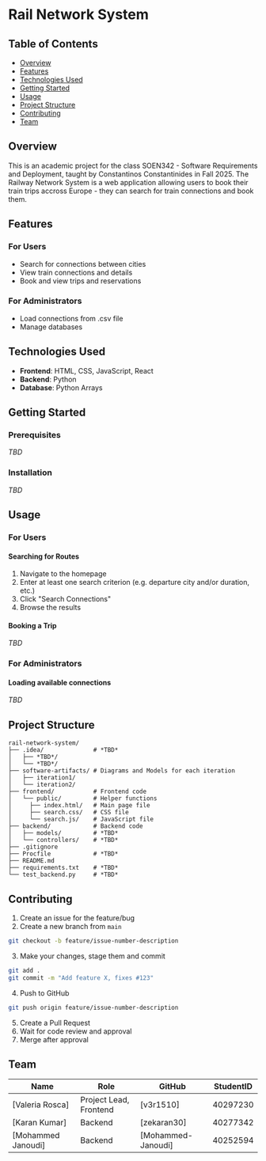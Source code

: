 # Rail Network System

## Table of Contents
- [Overview](#overview)
- [Features](#features)
- [Technologies Used](#technologies-used)
- [Getting Started](#getting-started)
- [Usage](#usage)
- [Project Structure](#project-structure)
- [Contributing](#contributing)
- [Team](#team)

## Overview
This is an academic project for the class SOEN342 - Software Requirements and Deployment, taught by  Constantinos Constantinides in Fall 2025. The Railway Network System is a web application allowing users to book their train trips accross Europe - they can search for train connections and book them.

## Features
### For Users
- Search for connections between cities
- View train connections and details
- Book and view trips and reservations
### For Administrators
- Load connections from .csv file
- Manage databases

## Technologies Used
- **Frontend**: HTML, CSS, JavaScript, React
- **Backend**: Python
- **Database**: Python Arrays

## Getting Started

### Prerequisites

*TBD*

### Installation

*TBD*

## Usage
### For Users
#### Searching for Routes
1. Navigate to the homepage
2. Enter at least one search criterion (e.g. departure city and/or duration, etc.)
3. Click "Search Connections"
5. Browse the results

#### Booking a Trip
*TBD*

### For Administrators
#### Loading available connections
*TBD*

## Project Structure
```
rail-network-system/
├── .idea/              # *TBD*
│   ├── *TBD*/
│   └── *TBD*/
├── software-artifacts/ # Diagrams and Models for each iteration
│   ├── iteration1/
│   └── iteration2/
├── frontend/           # Frontend code
│   └── public/         # Helper functions
│     ├── index.html/   # Main page file
│     ├── search.css/   # CSS file
│     └── search.js/    # JavaScript file
├── backend/            # Backend code
│   ├── models/         # *TBD*
│   └── controllers/    # *TBD*
├── .gitignore
├── Procfile            # *TBD*
├── README.md
├── requirements.txt    # *TBD*
└── test_backend.py     # *TBD*
```
## Contributing
1. Create an issue for the feature/bug
2. Create a new branch from `main`
```bash
git checkout -b feature/issue-number-description
```

3. Make your changes, stage them and commit
```bash
git add .
git commit -m "Add feature X, fixes #123"
```

4. Push to GitHub
```bash
git push origin feature/issue-number-description
```

5. Create a Pull Request
6. Wait for code review and approval
7. Merge after approval

## Team
| Name               | Role                   | GitHub             | StudentID |
|--------------------|------------------------|--------------------|-----------|
| [Valeria Rosca]    | Project Lead, Frontend | [v3r1510]          | 40297230  |
| [Karan Kumar]      | Backend                | [zekaran30]        | 40277342  |
| [Mohammed Janoudi] | Backend                | [Mohammed-Janoudi] | 40252594  |

